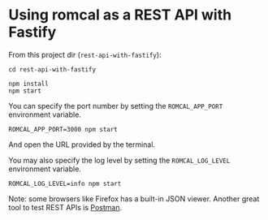 # Using romcal as a REST API with Fastify

From this project dir (`rest-api-with-fastify`):

```shell
cd rest-api-with-fastify

npm install
npm start
```

You can specify the port number by setting the `ROMCAL_APP_PORT` environment variable.

```shell
ROMCAL_APP_PORT=3000 npm start
```
And open the URL provided by the terminal.


You may also specify the log level by setting the `ROMCAL_LOG_LEVEL` environment variable.

```shell
ROMCAL_LOG_LEVEL=info npm start
```

Note: some browsers like Firefox has a built-in JSON viewer.
Another great tool to test REST APIs is [Postman](https://www.postman.com/).
